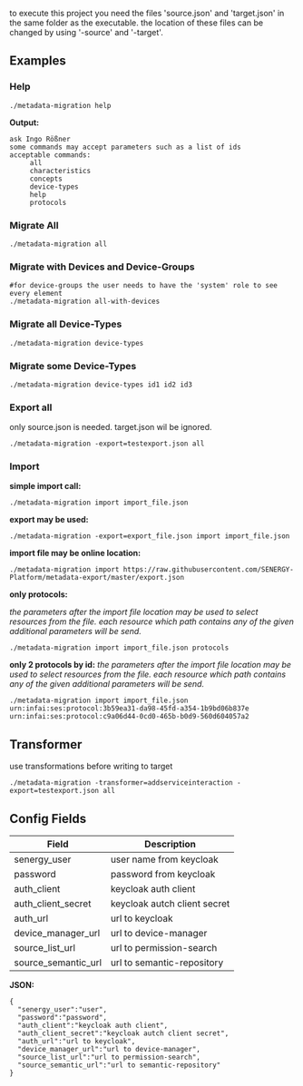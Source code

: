 to execute this project you need the files 'source.json' and 'target.json' in the same folder as the executable.
the location of these files can be changed by using '-source' and '-target'.

## Examples

### Help
```
./metadata-migration help
```
**Output:**
```
ask Ingo Rößner
some commands may accept parameters such as a list of ids
acceptable commands:
     all
     characteristics
     concepts
     device-types
     help
     protocols
```

### Migrate All
```
./metadata-migration all
```

### Migrate with Devices and Device-Groups
```
#for device-groups the user needs to have the 'system' role to see every element
./metadata-migration all-with-devices
```


### Migrate all Device-Types
```
./metadata-migration device-types
```

### Migrate some Device-Types
```
./metadata-migration device-types id1 id2 id3
```

### Export all
only source.json is needed. target.json wil be ignored.
```
./metadata-migration -export=testexport.json all
```

### Import

**simple import call:**
```
./metadata-migration import import_file.json
```

**export may be used:**
```
./metadata-migration -export=export_file.json import import_file.json
```

**import file may be online location:**
```
./metadata-migration import https://raw.githubusercontent.com/SENERGY-Platform/metadata-export/master/export.json
```


**only protocols:**

_the parameters after the import file location may be used to select resources from the file. each resource which path contains any of the given additional parameters will be send._
```
./metadata-migration import import_file.json protocols
```


**only 2 protocols by id:**
_the parameters after the import file location may be used to select resources from the file. each resource which path contains any of the given additional parameters will be send._

```
./metadata-migration import import_file.json urn:infai:ses:protocol:3b59ea31-da98-45fd-a354-1b9bd06b837e urn:infai:ses:protocol:c9a06d44-0cd0-465b-b0d9-560d604057a2
```

## Transformer
use transformations before writing to target
```
./metadata-migration -transformer=addserviceinteraction -export=testexport.json all
```

## Config Fields

| Field               | Description                  |
|---------------------|------------------------------|
| senergy_user        | user name from keycloak      |
| password            | password from keycloak       |
| auth_client         | keycloak auth client         |
| auth_client_secret  | keycloak autch client secret |
| auth_url            | url to keycloak              |
| device_manager_url  | url to device-manager        |
| source_list_url     | url to permission-search     |
| source_semantic_url | url to semantic-repository   |

**JSON:**
```
{
  "senergy_user":"user",
  "password":"password",
  "auth_client":"keycloak auth client",
  "auth_client_secret":"keycloak autch client secret",
  "auth_url":"url to keycloak",
  "device_manager_url":"url to device-manager",
  "source_list_url":"url to permission-search",
  "source_semantic_url":"url to semantic-repository"
}
```